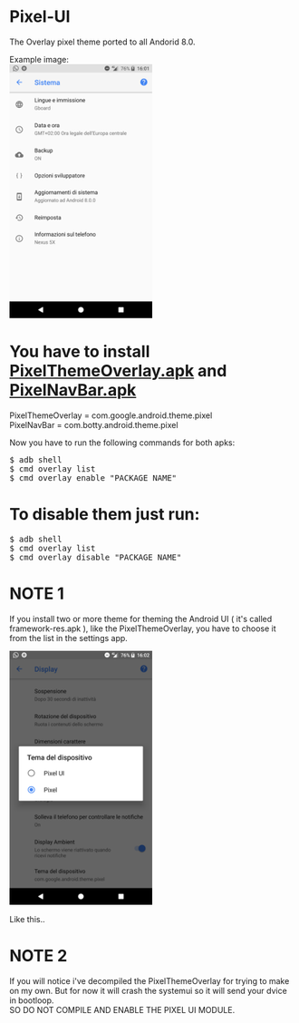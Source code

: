 # Pixel-UI

The Overlay pixel theme ported to all Andorid 8.0.

Example image:<br> <img width="50%" src="https://github.com/BottyIvan/Pixel-UI/blob/master/device-2017-08-29-160202.png?raw=true">

# You have to install <a href="https://github.com/BottyIvan/Pixel-UI/blob/master/PixelThemeOverlay.apk?raw=true">PixelThemeOverlay.apk</a> and <a href="https://github.com/BottyIvan/Pixel-UI/raw/master/app/PixelNavBar.apk">PixelNavBar.apk</a>

PixelThemeOverlay = com.google.android.theme.pixel<br>
PixelNavBar = com.botty.android.theme.pixel

Now you have to run the following commands for both apks:

<pre>$ adb shell
$ cmd overlay list
$ cmd overlay enable "PACKAGE NAME"
</pre>

# To disable them just run:

<pre>$ adb shell
$ cmd overlay list
$ cmd overlay disable "PACKAGE NAME"
</pre>

# NOTE 1
If you install two or more theme for theming the Android UI ( it's called framework-res.apk ), like the PixelThemeOverlay, you have to choose it from the list in the settings app.

<img width="50%" src="https://github.com/BottyIvan/Pixel-UI/blob/master/device-2017-08-29-160225.png?raw=true">

Like this..

# NOTE 2
If you will notice i've decompiled the PixelThemeOverlay for trying to make on my own. But for now it will crash the systemui so it will send your dvice in bootloop.<br>SO DO NOT COMPILE AND ENABLE THE PIXEL UI MODULE.
